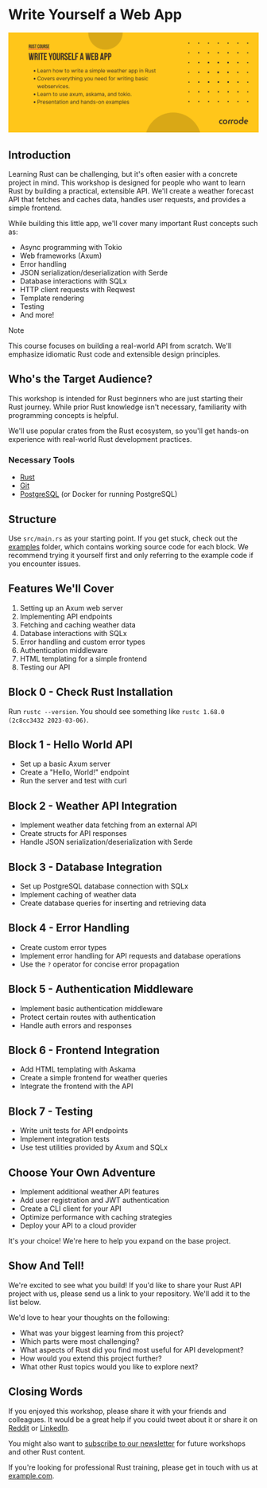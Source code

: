 # Write Yourself a Web App

![Course banner](assets/banner.png)

## Introduction

Learning Rust can be challenging, but it's often easier with a concrete project in mind. This workshop is designed for people who want to learn Rust by building a practical, extensible API. We'll create a weather forecast API that fetches and caches data, handles user requests, and provides a simple frontend.

While building this little app, we'll cover many important Rust concepts such as:

- Async programming with Tokio
- Web frameworks (Axum)
- Error handling
- JSON serialization/deserialization with Serde
- Database interactions with SQLx
- HTTP client requests with Reqwest
- Template rendering
- Testing
- And more!

> [!NOTE]
> This course focuses on building a real-world API from scratch. We'll emphasize idiomatic Rust code and extensible design principles.

## Who's the Target Audience?

This workshop is intended for Rust beginners who are just starting their Rust journey. While prior Rust knowledge isn't necessary, familiarity with programming concepts is helpful.

We'll use popular crates from the Rust ecosystem, so you'll get hands-on experience with real-world Rust development practices.

### Necessary Tools

* [Rust](https://www.rust-lang.org/tools/install)
* [Git](https://git-scm.com/)
* [PostgreSQL](https://www.postgresql.org/download/) (or Docker for running PostgreSQL)

## Structure

Use `src/main.rs` as your starting point. If you get stuck, check out the [examples](/examples) folder, which contains working source code for each block. We recommend trying it yourself first and only referring to the example code if you encounter issues.

## Features We'll Cover

1. Setting up an Axum web server
2. Implementing API endpoints
3. Fetching and caching weather data
4. Database interactions with SQLx
5. Error handling and custom error types
6. Authentication middleware
7. HTML templating for a simple frontend
8. Testing our API

## Block 0 - Check Rust Installation

Run `rustc --version`.
You should see something like `rustc 1.68.0 (2c8cc3432 2023-03-06)`.

## Block 1 - Hello World API

* Set up a basic Axum server
* Create a "Hello, World!" endpoint
* Run the server and test with curl

## Block 2 - Weather API Integration

* Implement weather data fetching from an external API
* Create structs for API responses
* Handle JSON serialization/deserialization with Serde

## Block 3 - Database Integration

* Set up PostgreSQL database connection with SQLx
* Implement caching of weather data
* Create database queries for inserting and retrieving data

## Block 4 - Error Handling

* Create custom error types
* Implement error handling for API requests and database operations
* Use the `?` operator for concise error propagation

## Block 5 - Authentication Middleware

* Implement basic authentication middleware
* Protect certain routes with authentication
* Handle auth errors and responses

## Block 6 - Frontend Integration

* Add HTML templating with Askama
* Create a simple frontend for weather queries
* Integrate the frontend with the API

## Block 7 - Testing

* Write unit tests for API endpoints
* Implement integration tests
* Use test utilities provided by Axum and SQLx

## Choose Your Own Adventure

* Implement additional weather API features
* Add user registration and JWT authentication
* Create a CLI client for your API
* Optimize performance with caching strategies
* Deploy your API to a cloud provider

It's your choice! We're here to help you expand on the base project.

## Show And Tell!

We're excited to see what you build! If you'd like to share your Rust API project with us, please send us a link to your repository. We'll add it to the list below.

We'd love to hear your thoughts on the following:

- What was your biggest learning from this project?
- Which parts were most challenging?
- What aspects of Rust did you find most useful for API development?
- How would you extend this project further?
- What other Rust topics would you like to explore next?

## Closing Words

If you enjoyed this workshop, please share it with your friends and colleagues. It would be a great help if you could tweet about it or share it on [Reddit](https://www.reddit.com/r/rust/) or [LinkedIn](https://www.linkedin.com/).

You might also want to [subscribe to our newsletter](https://example.com/newsletter) for future workshops and other Rust content.

If you're looking for professional Rust training, please get in touch with us at [example.com](https://example.com/).
